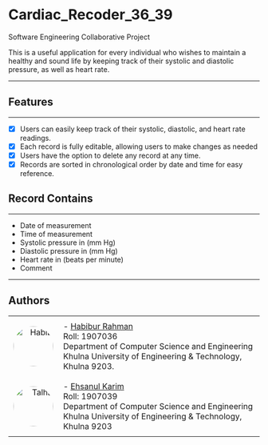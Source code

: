 # Cardiac_Recoder_36_39
Software Engineering Collaborative Project 

This is a useful application for every individual who wishes to maintain a healthy and sound life by keeping track of their systolic and diastolic pressure, as well as heart rate.
<hr>

## Features
***

- [x] Users can easily keep track of their systolic, diastolic, and heart rate readings.
- [x] Each record is fully editable, allowing users to make changes as needed
- [x] Users have the option to delete any record at any time.
- [x] Records are sorted in chronological order by date and time for easy reference.

## Record Contains
***

- Date of measurement
- Time of measurement
- Systolic pressure in (mm Hg)
- Diastolic pressure in (mm Hg)
- Heart rate in (beats per minute)
- Comment

<hr>

## Authors
<table style="border-collapse: collapse;">
  <tr>
    <td style="text-align: right; padding: 10px;">
      <img src="https://avatars.githubusercontent.com/u/73267589?v=4" alt="Habib" style="border-radius: 50%; width: 80px; height: 80px;">
    </td>
    <td style="padding: 10px; border: none;">
      - <a href="https://github.com/webgeekhabib007">Habibur Rahman</a><br>
      Roll: 1907036<br>
      Department of Computer Science and Engineering<br>
      Khulna University of Engineering & Technology, Khulna 9203.
    </td>

  </tr>
  <tr>
    <td style="text-align: right; padding: 10px;">
      <img src="https://github.com/Ehsanul-karim/Cardiac_Recoder_36_39/assets/60375625/7246bc20-cf1c-47b1-bf12-cf6f1e46338c" alt="Talha" style="border-radius: 50%; width: 80px; height: 80px;">
    </td>
    <td style="padding: 10px; border: none;">
      - <a href="https://github.com/Ehsanul-karim">Ehsanul Karim</a><br>
      Roll: 1907039<br>
      Department of Computer Science and Engineering<br>
      Khulna University of Engineering & Technology, Khulna 9203
    </td>
  </tr>
</table>

